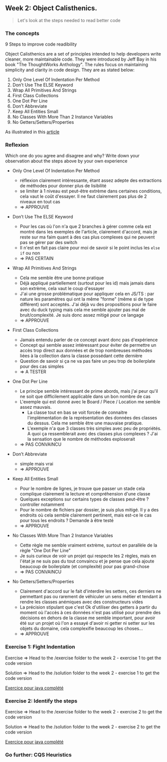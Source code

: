 ## Week 2: Object Calisthenics.

> Let's look at the steps needed to read better code

### The concepts

9 Steps to improve code readibility

Object Calisthenics are a set of principles intended to help developers write cleaner, more maintainable code. They were introduced by Jeff Bay in his book "The ThoughtWorks Anthology". The rules focus on maintaining simplicity and clarity in code design. They are as stated below:

   1) Only One Level Of Indentation Per Method
   2) Don’t Use The ELSE Keyword
   3) Wrap All Primitives And Strings
   4) First Class Collections
   5) One Dot Per Line
   6) Don’t Abbreviate
   7) Keep All Entities Small
   8) No Classes With More Than 2 Instance Variables
   9) No Getters/Setters/Properties

As illustrated in this [article](https://williamdurand.fr/2013/06/03/object-calisthenics/)

### Reflexion

Which one do you agree and disagree and why? 
Write down your observation about the steps above by your own experience

* Only One Level Of Indentation Per Method
  * réflexion clairement intéressante, étant assez adepte des extractions de méthodes pour donner plus de lisibilité
  * se limiter à 1 niveau est peut-être extrème dans certaines conditions, cela vaut le coût d'essayer. Il ne faut clairement pas plus de 2 niveaux en tout cas
  * => APPROUVE

* Don’t Use The ELSE Keyword
  * Pour les cas où l'on n'a que 2 branches à gérer comme cela est montré dans les exemples de l'article, clairement d'accord, mais je reste sur ma faim quant à des cas plus complexes qui ne peuvent pas se gérer par des switch
  * Il n'est en fait pas claire pour moi de savoir si le point inclus les `else if` ou non
  * => PAS CERTAIN

* Wrap All Primitives And Strings
  * Cela me semble être une bonne pratique
  * Déjà appliqué partiellement (surtout pour les id) mais jamais dans son extrème, cela vaut le coup d'essayer
  * J'ai une grosse problématique pour appliquer cela en JS/TS : par nature les paramètres qui ont la même "forme" (même si de type différent) sont acceptés. J'ai déjà vu des propositions pour le faire avec du duck typing mais cela me semble ajouter pas mal de bruit/complexité. Je suis donc assez mitigé pour ce langage
  * => APPROUVE

* First Class Collections
  * Jamais entendu parler de ce concept avant donc pas d'expérience
  * Concept qui semble assez intéressant pour éviter de permettre un accès trop direct aux données et de trop nombreuses méthodes liées à la collection dans la classe possédant cette dernière
  * Question de savoir si ça ne va pas faire un peu trop de boilerplate pour des cas simples
  * => A TESTER

* One Dot Per Line
  * Le principe semble intéressant de prime abords, mais j'ai peur qu'il ne soit que difficilement applicable dans un bon nombre de cas
  * L'exemple qui est donné avec le Board / Piece / Location me semble assez mauvais.
    * La classe tout en bas se voit forcée de connaitre l'implémentation de la représentation des données des classes du dessus. Cela me semble être une mauvaise pratique.
    * L'exemple n'a que 3 classes très simples avec peu de propriétés. A quoi ça ressemblerait avec des classes plus complexes ? J'ai la sensation que le nombre de méthodes exploserait
  * => PAS CONVAINCU

* Don’t Abbreviate
  * simple mais vrai
  * => APPROUVE

* Keep All Entities Small
  * Pour le nombre de lignes, je trouve que passer un stade cela complique clairement la lecture et compréhension d'une classe
  * Quelques exceptions sur certains types de classes peut-être ? controller notamment
  * Pour le nombre de fichiers par dossier, je suis plus mitigé. Il y a des endroits où cela semble clairement pertinent, mais est-ce le cas pour tous les endroits ? Demande à être testé
  * => APPROUVE

* No Classes With More Than 2 Instance Variables
  * Cette règle me semble vraiment extrème, surtout en parallèle de la règle "One Dot Per Line"
  * Je suis curieux de voir un projet qui respecte les 2 règles, mais en l'état je ne suis pas du tout convaincu et je pense que cela ajoute beaucoup de boilerplate (et complexité) pour pas grand-chose
  * => PAS CONVAINCU

* No Getters/Setters/Properties
  * Clairement d'accord sur le fait d'interdire les setters, ces derniers ne permettant pas ou rarement de véhiculer un sens métier et tendant à rendre les classes anémiques avec des constructeurs vides
  * La précision stipulant que c'est Ok d'utiliser des getters à partir du moment où l'accès à ces données n'est pas utilisé pour prendre des décisions en dehors de la classe me semble important, pour avoir été sur un projet où l'on a essayé d'avoir ni getter ni setter sur les objets du domaine, cela complexifie beaucoup les choses...
  * => APPROUVE

### Exercise 1: Fight Indentation

Exercise => Head to the /exercise folder to the week 2 - exercise 1 to get the code version

Solution => Head to the /solution folder to the week 2 - exercise 1 to get the code version

[Exercice pour java complété](../../exercise/java/week02-object-calisthenics/exercise1/readme.md)

### Exercise 2: Identify the steps

Exercise => Head to the /exercise folder to the week 2 - exercise 2 to get the code version

Solution => Head to the /solution folder to the week 2 - exercise 2 to get the code version

[Exercice pour java complété](../../exercise/java/week02-object-calisthenics/exercise2/readme.md)

### Go further: CQS Heuristics
